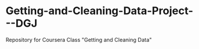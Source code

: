 # Getting-and-Cleaning-Data-Project---DGJ
Repository for Coursera Class "Getting and Cleaning Data"
